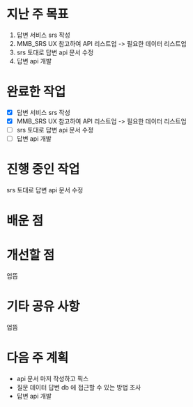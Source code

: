 # 지난 주 목표
1. 답변 서비스 srs 작성
2. MMB_SRS UX 참고하여 API 리스트업 -> 필요한 데이터 리스트업
3. srs 토대로 답변 api 문서 수정
4. 답변 api 개발
# 완료한 작업
- [x] 답변 서비스 srs 작성
- [x] MMB_SRS UX 참고하여 API 리스트업 -> 필요한 데이터 리스트업
- [ ] srs 토대로 답변 api 문서 수정
- [ ] 답변 api 개발

# 진행 중인 작업
srs 토대로 답변 api 문서 수정

# 배운 점


# 개선할 점
업뜸

# 기타 공유 사항
업뜸

# 다음 주 계획
- api 문서 마저 작성하고 픽스
- 질문 데이터 답변 db 에 접근할 수 있는 방법 조사
- 답변 api 개발
